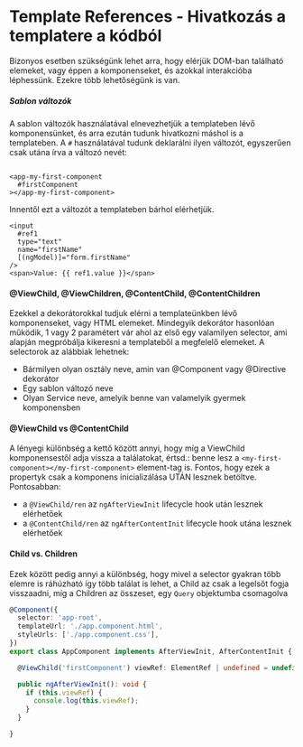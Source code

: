 [//]: # (TODO - Fordítani)

[//]: # (TODO - Életszerű példát berakni)

# Template References - Hivatkozás a templatere a kódból

Bizonyos esetben szükségünk lehet arra, hogy elérjük DOM-ban található elemeket, vagy éppen a komponenseket, és azokkal
interakcióba léphessünk. Ezekre több lehetőségünk is van.

##### Sablon változók

A sablon változók használatával elnevezhetjük a templateben lévő komponensünket, és arra ezután tudunk hivatkozni máshol
is a templateben. A `#` használatával tudunk deklarálni ilyen változót, egyszerűen csak utána írva a változó nevét:

```angular2html

<app-my-first-component
  #firstComponent
></app-my-first-component>
```

Innentől ezt a változót a templateben bárhol elérhetjük.

```angular2html
<input
  #ref1
  type="text"
  name="firstName"
  [(ngModel)]="form.firstName"
/>
<span>Value: {{ ref1.value }}</span>
```

[//]: # (TODO - Template Referencing - Detail)

#### @ViewChild, @ViewChildren, @ContentChild, @ContentChildren

Ezekkel a dekorátorokkal tudjuk elérni a templateünkben lévő komponenseket, vagy HTML elemeket. Mindegyik dekorátor
hasonlóan működik, 1 vagy 2 paramétert vár ahol az első egy valamilyen selector, ami alapján megpróbálja kikeresni a
templateből a megfelelő elemeket. A selectorok az alábbiak lehetnek:

- Bármilyen olyan osztály neve, amin van @Component vagy @Directive dekorátor
- Egy sablon változó neve
- Olyan Service neve, amelyik benne van valamelyik gyermek komponensben

#### @ViewChild vs @ContentChild

A lényegi különbség a kettő között annyi, hogy míg a ViewChild komponensestől adja vissza a találatokat, értsd.: benne
lesz a `<my-first-component></my-first-component>` element-tag is. Fontos, hogy ezek a propertyk csak a komponens
inicializálása UTÁN lesznek betöltve. Pontosabban:

- a `@ViewChild/ren` az `ngAfterViewInit` lifecycle hook után lesznek elérhetőek
- a `@ContentChild/ren` az `ngAfterContentInit` lifecycle hook utána lesznek elérhetőek

#### Child vs. Children

Ezek között pedig annyi a különbség, hogy mivel a selector gyakran több elemre is ráhúzható így több találat is lehet, a
Child az csak a legelsőt fogja visszaadni, míg a Children az összeset, egy `Query` objektumba csomagolva

```typescript
@Component({
  selector: 'app-root',
  templateUrl: './app.component.html',
  styleUrls: ['./app.component.css'],
})
export class AppComponent implements AfterViewInit, AfterContentInit {

  @ViewChild('firstComponent') viewRef: ElementRef | undefined = undefined;

  public ngAfterViewInit(): void {
    if (this.viewRef) {
      console.log(this.viewRef);
    }
  }

}
```

[//]: # (TODO - Feladatot írni)
